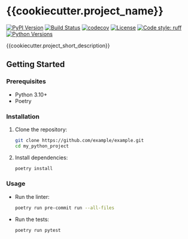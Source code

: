# {{cookiecutter.project_name}}

[![PyPI Version](https://img.shields.io/pypi/v/{{cookiecutter.project_slug}})](https://pypi.org/project/{{cookiecutter.project_slug}}/)
[![Build Status](https://img.shields.io/github/actions/workflow/status/{{cookiecutter.github_username}}/{{cookiecutter.project_slug}}/ci-cd.yml?branch=main)](https://github.com/{{cookiecutter.github_username}}/{{cookiecutter.project_slug}}/actions/workflows/ci-cd.yml)
[![codecov](https://codecov.io/gh/{{cookiecutter.github_username}}/{{cookiecutter.project_slug}}/branch/main/graph/badge.svg)](https://codecov.io/gh/{{cookiecutter.github_username}}/{{cookiecutter.project_slug}})
[![License](https://img.shields.io/badge/License-Prosperity%203.0.0-blue.svg)](LICENSE)
[![Code style: ruff](https://img.shields.io/endpoint?url=https://raw.githubusercontent.com/astral-sh/ruff/main/assets/badge/v2.json)](https://github.com/astral-sh/ruff)
[![Python Versions](https://img.shields.io/pypi/pyversions/{{cookiecutter.project_slug}})](https://pypi.org/project/{{cookiecutter.project_slug}})

{{cookiecutter.project_short_description}}

## Getting Started

### Prerequisites

- Python 3.10+
- Poetry

### Installation

1.  Clone the repository:
    ```sh
    git clone https://github.com/example/example.git
    cd my_python_project
    ```
2.  Install dependencies:
    ```sh
    poetry install
    ```

### Usage

-   Run the linter:
    ```sh
    poetry run pre-commit run --all-files
    ```
-   Run the tests:
    ```sh
    poetry run pytest
    ```

